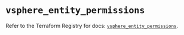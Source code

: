 # `vsphere_entity_permissions`

Refer to the Terraform Registry for docs: [`vsphere_entity_permissions`](https://registry.terraform.io/providers/hashicorp/vsphere/2.9.3/docs/resources/entity_permissions).
